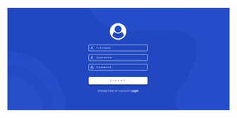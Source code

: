 ![screenshot](https://github.com/mart-anthony-stark/Async-ActB-User-Registration-form/blob/main/Salazar_BSIT-2C_ASYNC_B_Screenshot.png?raw=true)